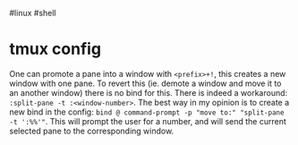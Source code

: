 #linux #shell

# tmux config

One can promote a pane into a window with `<prefix>+!`, this creates a new window with one pane.
To revert this (ie. demote a window and move it to an another window) there is no bind for this. There is indeed a workaround: `:split-pane -t :<window-number>`.
The best way in my opinion is to create a new bind in the config: `bind @ command-prompt -p "move to:" "split-pane -t ':%%'"`. This will prompt the user for a number, and will send the current selected pane to the corresponding window.

